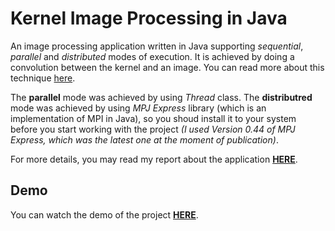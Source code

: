 # Kernel Image Processing in Java

An image processing application written in Java supporting *sequential*, *parallel* and *distributed* modes of execution. It is achieved by doing a convolution between the kernel and an image. You can read more about this technique [here](https://en.wikipedia.org/wiki/Kernel_(image_processing)).

The **parallel** mode was achieved by using *Thread* class. The **distributred** mode was achieved by using *MPJ Express* library (which is an implementation of MPI in Java), so you shoud install it to your system before you start working with the project *(I used Version 0.44 of MPJ Express, which was the latest one at the moment of publication)*.

For more details, you may read my report about the application [**HERE**](https://github.com/MrPatrek/java-kernel-image-processing/blob/main/Oleksandr-Babenko-kernel-image-processing-report.pdf).

## Demo

You can watch the demo of the project [**HERE**](https://www.youtube.com/watch?v=65NrijktX3U).

